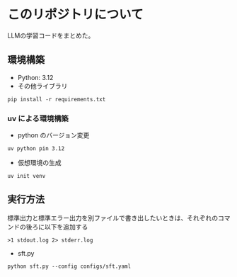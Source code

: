 # このリポジトリについて
LLMの学習コードをまとめた。

## 環境構築
- Python: 3.12
- その他ライブラリ
```
pip install -r requirements.txt
```
### uv による環境構築
- python のバージョン変更
```
uv python pin 3.12
```
- 仮想環境の生成
```
uv init venv
```

## 実行方法
標準出力と標準エラー出力を別ファイルで書き出したいときは、それぞれのコマンドの後ろに以下を追加する
```
>1 stdout.log 2> stderr.log
```
- sft.py
```
python sft.py --config configs/sft.yaml
```
